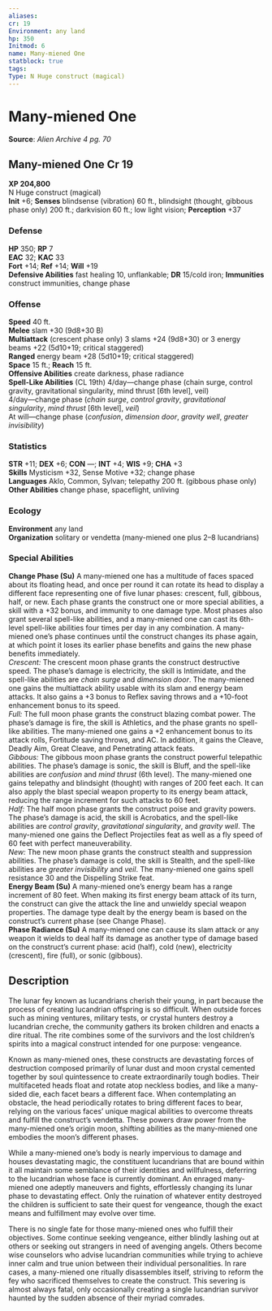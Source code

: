 ```yaml
---
aliases: 
cr: 19
Environment: any land
hp: 350
Initmod: 6
name: Many-miened One
statblock: true
tags: 
Type: N Huge construct (magical)
---
```


# Many-miened One

**Source**:  _Alien Archive 4 pg. 70_

## Many-miened One Cr 19

**XP 204,800**  
N Huge construct (magical)  
**Init** +6; **Senses** blindsense (vibration) 60 ft., blindsight (thought, gibbous phase only) 200 ft.; darkvision 60 ft.; low light vision; **Perception** +37  

### Defense

**HP** 350; **RP** 7  
**EAC** 32; **KAC** 33  
**Fort** +14; **Ref** +14; **Will** +19  
**Defensive Abilities** fast healing 10, unflankable; **DR** 15/cold iron; **Immunities** construct immunities, change phase  

### Offense

**Speed** 40 ft.  
**Melee** slam +30 (9d8+30 B)  
**Multiattack** (crescent phase only) 3 slams +24 (9d8+30) or 3 energy beams +22 (5d10+19; critical staggered)  
**Ranged** energy beam +28 (5d10+19; critical staggered)  
**Space** 15 ft.; **Reach** 15 ft.  
**Offensive Abilities** create darkness, phase radiance  
**Spell-Like Abilities** (CL 19th) 4/day—change phase (chain surge, control gravity, gravitational singularity, mind thrust \[6th level\], veil)  
4/day—change phase (_chain surge_, _control gravity_, _gravitational singularity_, _mind thrust_ \[6th level\], _veil_)  
At will—change phase (_confusion_, _dimension door_, _gravity well_, _greater invisibility_)

### Statistics

**STR** +11; **DEX** +6; **CON** —; **INT** +4; **WIS** +9; **CHA** +3  
**Skills** Mysticism +32, Sense Motive +32; change phase  
**Languages** Aklo, Common, Sylvan; telepathy 200 ft. (gibbous phase only)  
**Other Abilities** change phase, spaceflight, unliving

### Ecology

**Environment** any land  
**Organization** solitary or vendetta (many-miened one plus 2–8 lucandrians)

### Special Abilities

**Change Phase (Su)** A many-miened one has a multitude of faces spaced about its floating head, and once per round it can rotate its head to display a different face representing one of five lunar phases: crescent, full, gibbous, half, or new. Each phase grants the construct one or more special abilities, a skill with a +32 bonus, and immunity to one damage type. Most phases also grant several spell-like abilities, and a many-miened one can cast its 6th-level spell-like abilities four times per day in any combination. A many-miened one’s phase continues until the construct changes its phase again, at which point it loses its earlier phase benefits and gains the new phase benefits immediately.  
_Crescent:_ The crescent moon phase grants the construct destructive speed. The phase’s damage is electricity, the skill is Intimidate, and the spell-like abilities are _chain surge_ and _dimension door_. The many-miened one gains the multiattack ability usable with its slam and energy beam attacks. It also gains a +3 bonus to Reflex saving throws and a +10-foot enhancement bonus to its speed.  
_Full:_ The full moon phase grants the construct blazing combat power. The phase’s damage is fire, the skill is Athletics, and the phase grants no spell-like abilities. The many-miened one gains a +2 enhancement bonus to its attack rolls, Fortitude saving throws, and AC. In addition, it gains the Cleave, Deadly Aim, Great Cleave, and Penetrating attack feats.  
_Gibbous:_ The gibbous moon phase grants the construct powerful telepathic abilities. The phase’s damage is sonic, the skill is Bluff, and the spell-like abilities are _confusion_ and _mind thrust_ (6th level). The many-miened one gains telepathy and blindsight (thought) with ranges of 200 feet each. It can also apply the blast special weapon property to its energy beam attack, reducing the range increment for such attacks to 60 feet.  
_Half:_ The half moon phase grants the construct poise and gravity powers. The phase’s damage is acid, the skill is Acrobatics, and the spell-like abilities are _control gravity_, _gravitational singularity_, and _gravity well_. The many-miened one gains the Deflect Projectiles feat as well as a fly speed of 60 feet with perfect maneuverability.  
_New:_ The new moon phase grants the construct stealth and suppression abilities. The phase’s damage is cold, the skill is Stealth, and the spell-like abilities are _greater invisibility_ and _veil_. The many-miened one gains spell resistance 30 and the Dispelling Strike feat.  
**Energy Beam (Su)** A many-miened one’s energy beam has a range increment of 80 feet. When making its first energy beam attack of its turn, the construct can give the attack the line and unwieldy special weapon properties. The damage type dealt by the energy beam is based on the construct’s current phase (see Change Phase).  
**Phase Radiance (Su)** A many-miened one can cause its slam attack or any weapon it wields to deal half its damage as another type of damage based on the construct’s current phase: acid (half), cold (new), electricity (crescent), fire (full), or sonic (gibbous).

## Description

The lunar fey known as lucandrians cherish their young, in part because the process of creating lucandrian offspring is so difficult. When outside forces such as mining ventures, military tests, or crystal hunters destroy a lucandrian creche, the community gathers its broken children and enacts a dire ritual. The rite combines some of the survivors and the lost children’s spirits into a magical construct intended for one purpose: vengeance.

Known as many-miened ones, these constructs are devastating forces of destruction composed primarily of lunar dust and moon crystal cemented together by soul quintessence to create extraordinarily tough bodies. Their multifaceted heads float and rotate atop neckless bodies, and like a many-sided die, each facet bears a different face. When contemplating an obstacle, the head periodically rotates to bring different faces to bear, relying on the various faces’ unique magical abilities to overcome threats and fulfill the construct’s vendetta. These powers draw power from the many-miened one’s origin moon, shifting abilities as the many-miened one embodies the moon’s different phases.

While a many-miened one’s body is nearly impervious to damage and houses devastating magic, the constituent lucandrians that are bound within it all maintain some semblance of their identities and willfulness, deferring to the lucandrian whose face is currently dominant. An enraged many-miened one adeptly maneuvers and fights, effortlessly changing its lunar phase to devastating effect. Only the ruination of whatever entity destroyed the children is sufficient to sate their quest for vengeance, though the exact means and fulfillment may evolve over time.

There is no single fate for those many-miened ones who fulfill their objectives. Some continue seeking vengeance, either blindly lashing out at others or seeking out strangers in need of avenging angels. Others become wise counselors who advise lucandrian communities while trying to achieve inner calm and true union between their individual personalities. In rare cases, a many-miened one ritually disassembles itself, striving to reform the fey who sacrificed themselves to create the construct. This severing is almost always fatal, only occasionally creating a single lucandrian survivor haunted by the sudden absence of their myriad comrades.
